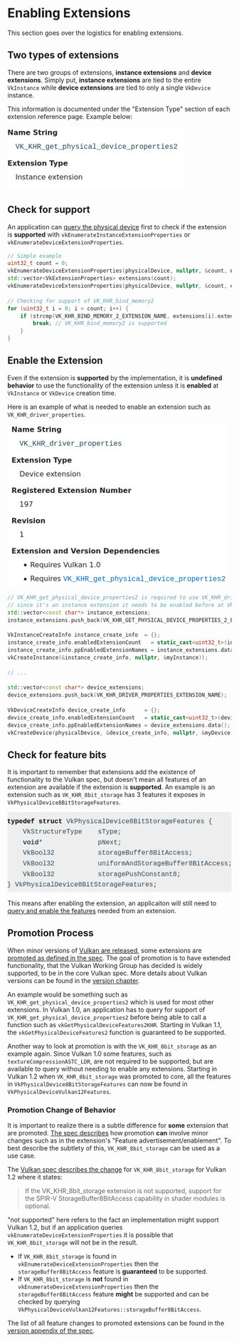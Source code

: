 # Enabling Extensions

This section goes over the logistics for enabling extensions.

## Two types of extensions

There are two groups of extensions, **instance extensions** and **device extensions**. Simply put, **instance extensions** are tied to the entire `VkInstance` while **device extensions** are tied to only a single `VkDevice` instance.

This information is documented under the "Extension Type" section of each extension reference page. Example below:

![enabling_extensions_instance_extension.png](../images/enabling_extensions_instance_extension.png)

## Check for support

An application can [query the physical device](https://www.khronos.org/registry/vulkan/specs/1.2-extensions/html/vkspec.html#extendingvulkan-extensions) first to check if the extension is **supported** with `vkEnumerateInstanceExtensionProperties` or `vkEnumerateDeviceExtensionProperties`.

```cpp
// Simple example
uint32_t count = 0;
vkEnumerateDeviceExtensionProperties(physicalDevice, nullptr, &count, nullptr);
std::vector<VkExtensionProperties> extensions(count);
vkEnumerateDeviceExtensionProperties(physicalDevice, nullptr, &count, extensions.data());

// Checking for support of VK_KHR_bind_memory2
for (uint32_t i = 0; i < count; i++) {
    if (strcmp(VK_KHR_BIND_MEMORY_2_EXTENSION_NAME, extensions[i].extensionName) == 0) {
        break; // VK_KHR_bind_memory2 is supported
    }
}
```

## Enable the Extension

Even if the extension is **supported** by the implementation, it is **undefined behavior** to use the functionality of the extension unless it is **enabled** at `VkInstance` or `VkDevice` creation time.

Here is an example of what is needed to enable an extension such as `VK_KHR_driver_properties`.

![enabling_extensions_driver_properties.png](../images/enabling_extensions_driver_properties.png)

```cpp
// VK_KHR_get_physical_device_properties2 is required to use VK_KHR_driver_properties
// since it's an instance extension it needs to be enabled before at VkInstance creation time
std::vector<const char*> instance_extensions;
instance_extensions.push_back(VK_KHR_GET_PHYSICAL_DEVICE_PROPERTIES_2_EXTENSION_NAME);

VkInstanceCreateInfo instance_create_info  = {};
instance_create_info.enabledExtensionCount   = static_cast<uint32_t>(instance_extensions.size());
instance_create_info.ppEnabledExtensionNames = instance_extensions.data();
vkCreateInstance(&instance_create_info, nullptr, &myInstance));

// ...

std::vector<const char*> device_extensions;
device_extensions.push_back(VK_KHR_DRIVER_PROPERTIES_EXTENSION_NAME);

VkDeviceCreateInfo device_create_info      = {};
device_create_info.enabledExtensionCount   = static_cast<uint32_t>(device_extensions.size());
device_create_info.ppEnabledExtensionNames = device_extensions.data();
vkCreateDevice(physicalDevice, &device_create_info, nullptr, &myDevice);
```

## Check for feature bits

It is important to remember that extensions add the existence of functionality to the Vulkan spec, but doesn't mean all features of an extension are available if the extension is **supported**. An example is an extension such as `VK_KHR_8bit_storage` has 3 features it exposes in `VkPhysicalDevice8BitStorageFeatures`.

![enabling_extensions_8bit.png](../images/enabling_extensions_8bit.png)

This means after enabling the extension, an applicaiton will still need to [query and enable the features](./enabling_features.md) needed from an extension.

## Promotion Process

When minor versions of [Vulkan are released](./vulkan_release_summary.md), some extensions are [promoted as defined in the spec](https://www.khronos.org/registry/vulkan/specs/1.2-extensions/html/vkspec.html#extendingvulkan-compatibility-promotion). The goal of promotion is to have extended functionality, that the Vulkan Working Group has decided is widely supported, to be in the core Vulkan spec. More details about Vulkan versions can be found in the [version chapter](./versions.md).

An example would be something such as `VK_KHR_get_physical_device_properties2` which is used for most other extensions. In Vulkan 1.0, an application has to query for support of `VK_KHR_get_physical_device_properties2` before being able to call a function such as `vkGetPhysicalDeviceFeatures2KHR`. Starting in Vulkan 1.1, the `vkGetPhysicalDeviceFeatures2` function is guaranteed to be supported.

Another way to look at promotion is with the `VK_KHR_8bit_storage` as an example again. Since Vulkan 1.0 some features, such as `textureCompressionASTC_LDR`, are not required to be supported, but are available to query without needing to enable any extensions. Starting in Vulkan 1.2 when `VK_KHR_8bit_storage` was promoted to core, all the features in `VkPhysicalDevice8BitStorageFeatures` can now be found in `VkPhysicalDeviceVulkan12Features`.

### Promotion Change of Behavior

It is important to realize there is a subtle difference for **some** extension that are promoted. [The spec describes](https://www.khronos.org/registry/vulkan/specs/1.2-extensions/html/vkspec.html#extendingvulkan-compatibility-promotion) how promotion **can** involve minor changes such as in the extension's "Feature advertisement/enablement". To best describe the subtlety of this, `VK_KHR_8bit_storage` can be used as a use case.

The [Vulkan spec describes the change](https://www.khronos.org/registry/vulkan/specs/1.2-extensions/html/vkspec.html#_differences_relative_to_vk_khr_8bit_storage) for `VK_KHR_8bit_storage` for Vulkan 1.2 where it states:

> If the VK_KHR_8bit_storage extension is not supported, support for the SPIR-V StorageBuffer8BitAccess capability in shader modules is optional.

"not supported" here refers to the fact an implementation might support Vulkan 1.2, but if an application queries `vkEnumerateDeviceExtensionProperties` it is possible that `VK_KHR_8bit_storage` will not be in the result.
- If `VK_KHR_8bit_storage` is found in `vkEnumerateDeviceExtensionProperties` then the `storageBuffer8BitAccess` feature is **guaranteed** to be supported.
- If `VK_KHR_8bit_storage` is **not** found in `vkEnumerateDeviceExtensionProperties` then the `storageBuffer8BitAccess` feature **might** be supported and can be checked by querying `VkPhysicalDeviceVulkan12Features::storageBuffer8BitAccess`.

The list of all feature changes to promoted extensions can be found in the [version appendix of the spec](https://www.khronos.org/registry/vulkan/specs/1.2-extensions/html/vkspec.html#versions).